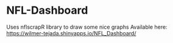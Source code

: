 # NFL-Dashboard
Uses nflscrapR library to draw some nice graphs
Available here: https://wilmer-tejada.shinyapps.io/NFL_Dashboard/
